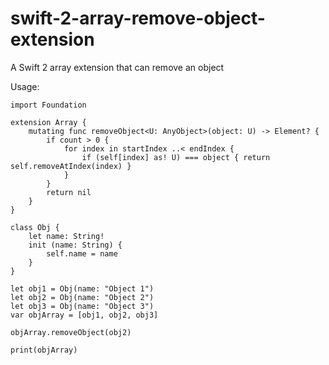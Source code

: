 # swift-2-array-remove-object-extension
A Swift 2 array extension that can remove an object


Usage:
```
import Foundation

extension Array {
    mutating func removeObject<U: AnyObject>(object: U) -> Element? {
        if count > 0 {
            for index in startIndex ..< endIndex {
                if (self[index] as! U) === object { return self.removeAtIndex(index) }
            }
        }
        return nil
    }
}

class Obj {
    let name: String!
    init (name: String) {
        self.name = name
    }
}

let obj1 = Obj(name: "Object 1")
let obj2 = Obj(name: "Object 2")
let obj3 = Obj(name: "Object 3")
var objArray = [obj1, obj2, obj3]

objArray.removeObject(obj2)

print(objArray)
```
